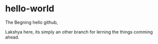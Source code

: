 # hello-world
The Begning
hello github,

Lakshya here, its simply an other branch for lerning the things comming ahead.
